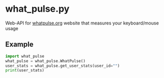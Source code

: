 # what_pulse.py
Web-API for [whatpulse.org](https://whatpulse.org) website that measures your keyboard/mouse usage

## Example
```python
import what_pulse
what_pulse = what_pulse.WhatPulse()
user_stats = what_pulse.get_user_stats(user_id="")
print(user_stats)
```
